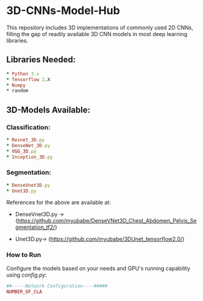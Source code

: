 # 3D-CNNs-Model-Hub

This repository includes 3D implementations of commonly used 2D CNNs, filling the gap of readily available 3D CNN models in most deep learning libraries.

## Libraries Needed:
```ruby
* Python 3.x
* Tensorflow 2.X
* Numpy
* random
```

## 3D-Models Available:

### Classification:
```ruby
* Resnet_3D.py
* DenseNet_3D.py
* VGG_3D.py
* Inception_3D.py
```
### Segmentation:
```ruby
* DenseVnet3D.py
* Unet3D.py
```

References for the above are available at:

* DenseVnet3D.py -> (https://github.com/myubabe/DenseVNet3D_Chest_Abdomen_Pelvis_Segmentation_tf2/)
  
* Unet3D.py-> (https://github.com/myubabe/3DUnet_tensorflow2.0/)

### How to Run
Configure the models based on your needs and GPU's running capability using *config.py*:
```ruby
##-----Network Configuration----#####
NUMBER_OF_CLA